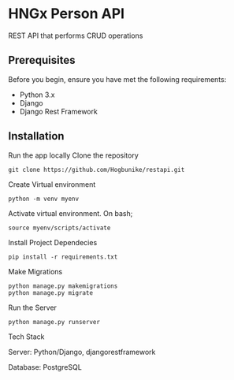 # HNGx Person API
REST API that performs CRUD operations

## Prerequisites
Before you begin, ensure you have met the following requirements:

- Python 3.x
- Django 
- Django Rest Framework 

## Installation
Run the app locally
Clone the repository
```
git clone https://github.com/Hogbunike/restapi.git
```

Create Virtual environment

```
python -m venv myenv
```
Activate virtual environment. On bash;

```
source myenv/scripts/activate
```
Install Project Dependecies 

```
pip install -r requirements.txt
```
Make Migrations
```
python manage.py makemigrations
python manage.py migrate
```
Run the Server

```
python manage.py runserver
```
Tech Stack

Server: Python/Django, djangorestframework

Database: PostgreSQL

    

